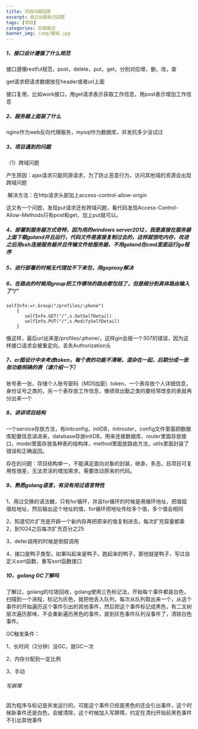 ```yaml
---
title: 项目问题回答
excerpt: 自己出题自己回答
tags: [项目]
categories: 后端面试
banner_img: /img/壁纸.jpg
---
```


##### 1、接口设计遵循了什么规范

接口遵循restful规范，post，delete，put，get，分别对应增，删，改，查

get请求把请求数据放在header或者url上面

接口复用，比如work接口，用get请求表示获取工作信息，用post表示增加工作信息

##### 2、服务器上面装了什么

nginx作为web反向代理服务，mysql作为数据库，并发抗多少没试过

##### 3、项目遇到的问题

（1）跨域问题

​	产生原因：ajax请求只能同源请求，为了防止恶意行为，访问其他域的资源会出现跨域问题

​	解决方法：在http请求头部加上access-control-allow-origin

这又有一个问题，发现put请求还有跨域问题，看代码发现Access-Control-Allow-Methods只有post和get，加上put就可以。



##### 4、部署到服务器方式奇特，因为用的windows server2012，我是直接在服务器上面下载goland并且运行，代码文件是直接复制过去的，这样就很吃内存，改进之后用ssh连接服务器并且传输文件给服务器，不用goland在cmd里面运行go程序

##### 5、进行部署的时候无代理拉不下来包，用goproxy解决

##### 6、在路由的时候用group把工作模块的路由都包括了，但是细分到具体路由输入了“/”

```
selfInfo:=r.Group("/profiles/:phone")
    {
       selfInfo.GET("/",s.GetSelfDetail)
       selfInfo.PUT("/",s.ModifySelfDetail)
    }
```



像这样，最后url出来是/profiles/:phone/，这样gin会报一个307的错误，因为这样接口请求会被重定向，丢失Authorization头

##### 7、er图设计中未考虑token，每个表的功能不清晰，混杂在一起，后期分成一张张功能明确的表（请介绍一下）

账号表一张，存储个人账号密码（MD5加密）token，一个表存放个人详细信息，身份证号之类的，另一个表存放工作信息，像绩效出勤之类的要经常改变的表就再分出来一个

##### 8、讲讲项目结构

一个service存放方法，有initconfig，initDB，initrouter，config文件里面把数据库配置信息读进来，database存放initDB，用来连接数据库，router里面存放接口，model里面存放各种表的结构体，method里面放路由方法，utils里面封装了错误和正确返回。

存在的问题：项目结构单一，不能满足面向对象的封装，继承，多态，且项目可复用性很差，无法灵活的增加需求，需要改动原来的代码。

##### 9、熟悉golang语言，有没有用过语言特性

1、用过交换的语法糖，只有for循环，并且for循环的时候是用循环地址，把值赋值给地址，然后输出这个地址的值，for循环把地址传给多个值，多个值会相同

2、知道切片扩充是开辟一个新内存再把原来的值复制进去，每次扩充容量都乘2，到1024之后每次扩充百分之25

3、defer调用的时候是倒叙调用

4、接口是鸭子类型，如果叫起来是鸭子，跑起来的鸭子，那他就是鸭子，写过自定义sort函数，重写sort函数接口

##### 10、golang GC了解吗

了解过，golang的垃圾回收，golang使用三色标记法，开始每个事件都是白色，扫描到一个进程，标记为灰色，就把他丢入队列，每次从队列取出来一个，从这个事件的开始遍历这个事件引出的其他事件，然后把这个事件标记成黑色，有二叉树层次遍历那味，不会重新遍历黑色的事件，直到灰色事件队列没事件了，清除白色事件。

GC触发条件：

1、长时间（2分钟）没GC，就GC一次

2、内存分配到一定比例

3、手动

###### 写屏障

因为程序与标记是并发运行的，可能这个事件已经是黑色的还会引出事件，这个时候新事件还是白色，会被清除，这个时候加入写屏障，约定在清扫开始前黑色事件不引出其他事件


